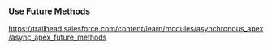 ### Use Future Methods
https://trailhead.salesforce.com/content/learn/modules/asynchronous_apex/async_apex_future_methods
